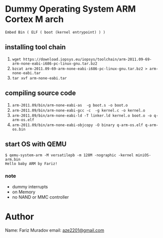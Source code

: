 # Dummy Operating System ARM Cortex M arch

`Embed Bin ( ELF ( boot (kernel entrypoint) ) )`

## installing tool chain
1. `wget https://download.iopsys.eu/iopsys/toolchain/arm-2011.09-69-arm-none-eabi-i686-pc-linux-gnu.tar.bz2`
2. `bzcat arm-2011.09-69-arm-none-eabi-i686-pc-linux-gnu.tar.bz2 > arm-none-eabi.tar`
3. `tar xvf arm-none-eabi.tar`

## compiling source code

1. `arm-2011.09/bin/arm-none-eabi-as  -g boot.s -o boot.o `
2. `arm-2011.09/bin/arm-none-eabi-gcc -c  -g kernel.c -o kernel.o`
3. `arm-2011.09/bin/arm-none-eabi-ld -T linker.ld kernel.o boot.o -o q-arm-os.elf`
4. `arm-2011.09/bin/arm-none-eabi-objcopy -O binary q-arm-os.elf q-arm-os.bin`

## start OS with QEMU

```
$ qemu-system-arm -M versatilepb -m 128M -nographic -kernel miniOS-arm.bin
Hello baby ARM by Fariz!

```
### note

* dummy interrupts
* on Memory
* no NAND or MMC controller


# Author

Name:  Fariz Muradov
email: aze2201@gmail.com
